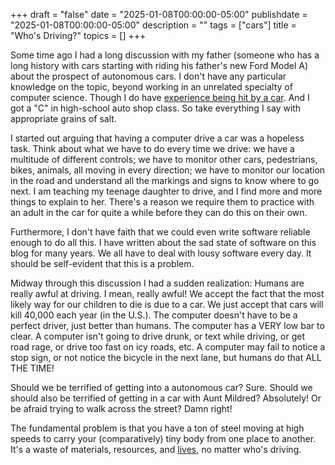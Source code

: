 +++
draft = "false"
date = "2025-01-08T00:00:00-05:00"
publishdate = "2025-01-08T00:00:00-05:00"
description = ""
tags = ["cars"]
title = "Who's Driving?"
topics = []
+++

Some time ago I had a long discussion with my father (someone who has a long history with cars starting with riding his father's new Ford Model A)
about the prospect of autonomous cars.
I don't have any particular knowledge on the topic, beyond working in an unrelated specialty of computer science.  Though I do have [experience being hit by a car](http://web.cecs.pdx.edu/~trent/dfcrash.html).  And I got a "C" in high-school auto shop class.  So take everything I say with appropriate grains of salt.

I started out arguing that having a computer drive a car was a hopeless task.
Think about what we have to do every time we drive:  we have a multitude of  different controls; we have to monitor other cars, pedestrians, bikes, animals, all moving in every direction; we have to monitor our location in the road and understand all the markings and signs to know where to go next.  I am teaching my teenage daughter to drive, and I find more and more things to explain to her.  There's a reason we require them to practice with an adult in the car for quite a while before they can do this on their own.

Furthermore, I don't have faith that we could even write software reliable enough to do all this.  I have written about the sad state of software on this blog for many years.  We all have to deal with lousy software every day.  It should be self-evident that this is a problem.

Midway through this discussion I had a sudden realization: Humans are really awful at driving.  I mean, really awful!  We accept the fact that the most likely way for our children to die is due to a car.  We just accept that cars will kill 40,000 each year (in the U.S.).
The computer doesn't have to be a perfect driver, just better than humans.
The computer has a VERY low bar to clear.
A computer isn't going to drive drunk, or text while driving, or get road rage, or drive too fast on icy roads, etc.
A computer may fail to notice a stop sign, or not notice the bicycle in the next lane, but humans do that ALL THE TIME!

Should we be terrified of getting into a autonomous car?  Sure.  Should we should also be terrified of getting in a car with Aunt Mildred?  Absolutely!  Or be afraid trying to walk across the street?  Damn right!

The fundamental problem is that you have a ton of steel moving at high speeds to carry your (comparatively) tiny body from one place to another.  It's a waste of materials, resources, and [lives](https://en.wikipedia.org/wiki/Motor_vehicle_fatality_rate_in_U.S._by_year), no matter who's driving.

